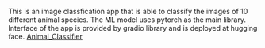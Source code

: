 This is an image classfication app that is able to classify the images of 10 different animal species.
The ML model uses pytorch as the main library.
Interface of the app is provided by gradio library and is deployed at hugging face.
[Animal_Classifier](https://huggingface.co/spaces/imran0511/Animal_classifier)

